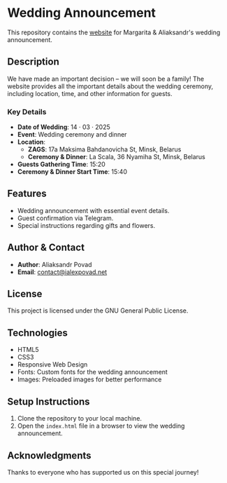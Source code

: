# Wedding Announcement

This repository contains the [website](https://ialexpovad.github.io/wedding-announcement/) for Margarita & Aliaksandr's wedding announcement.

## Description

We have made an important decision – we will soon be a family! The website provides all the important details about the wedding ceremony, including location, time, and other information for guests.

### Key Details

- **Date of Wedding**: 14 · 03 · 2025
- **Event**: Wedding ceremony and dinner
- **Location**: 
    - **ZAGS**: 17a Maksima Bahdanovicha St, Minsk, Belarus
    - **Ceremony & Dinner**: La Scala, 36 Nyamiha St, Minsk, Belarus
- **Guests Gathering Time**: 15:20
- **Ceremony & Dinner Start Time**: 15:40

## Features

- Wedding announcement with essential event details.
- Guest confirmation via Telegram.
- Special instructions regarding gifts and flowers.

## Author & Contact

- **Author**: Aliaksandr Povad
- **Email**: [contact@ialexpovad.net](mailto:contact@ialexpovad.net)

## License

This project is licensed under the GNU General Public License.

## Technologies

- HTML5
- CSS3
- Responsive Web Design
- Fonts: Custom fonts for the wedding announcement
- Images: Preloaded images for better performance

## Setup Instructions

1. Clone the repository to your local machine.
2. Open the `index.html` file in a browser to view the wedding announcement.

## Acknowledgments

Thanks to everyone who has supported us on this special journey!

